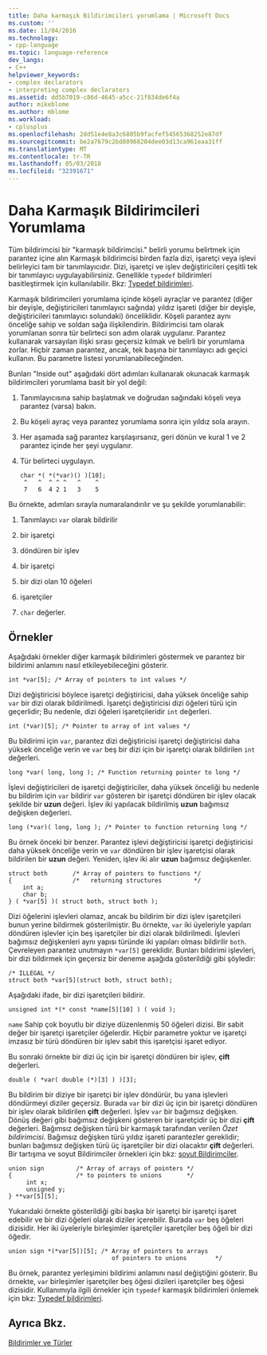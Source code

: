 ```yaml
---
title: Daha karmaşık Bildirimcileri yorumlama | Microsoft Docs
ms.custom: ''
ms.date: 11/04/2016
ms.technology:
- cpp-language
ms.topic: language-reference
dev_langs:
- C++
helpviewer_keywords:
- complex declarators
- interpreting complex declarators
ms.assetid: dd5b7019-c86d-4645-a5cc-21f834de6f4a
author: mikeblome
ms.author: mblome
ms.workload:
- cplusplus
ms.openlocfilehash: 2dd51e4e8a3c6805b9facfef54565368252e87df
ms.sourcegitcommit: be2a7679c2bd80968204dee03d13ca961eaa31ff
ms.translationtype: MT
ms.contentlocale: tr-TR
ms.lasthandoff: 05/03/2018
ms.locfileid: "32391671"
---
```

# <a name="interpreting-more-complex-declarators"></a>Daha Karmaşık Bildirimcileri Yorumlama
Tüm bildirimcisi bir "karmaşık bildirimcisi." belirli yorumu belirtmek için parantez içine alın Karmaşık bildirimcisi birden fazla dizi, işaretçi veya işlevi belirleyici tam bir tanımlayıcıdır. Dizi, işaretçi ve işlev değiştiricileri çeşitli tek bir tanımlayıcı uygulayabilirsiniz. Genellikle `typedef` bildirimleri basitleştirmek için kullanılabilir. Bkz: [Typedef bildirimleri](../c-language/typedef-declarations.md).  
  
 Karmaşık bildirimcileri yorumlama içinde köşeli ayraçlar ve parantez (diğer bir deyişle, değiştiricileri tanımlayıcı sağında) yıldız işareti (diğer bir deyişle, değiştiricileri tanımlayıcı solundaki) önceliklidir. Köşeli parantez aynı önceliğe sahip ve soldan sağa ilişkilendirin. Bildirimcisi tam olarak yorumlanan sonra tür belirteci son adım olarak uygulanır. Parantez kullanarak varsayılan ilişki sırası geçersiz kılmak ve belirli bir yorumlama zorlar. Hiçbir zaman parantez, ancak, tek başına bir tanımlayıcı adı geçici kullanın. Bu parametre listesi yorumlanabileceğinden.  
  
 Bunları "Inside out" aşağıdaki dört adımları kullanarak okunacak karmaşık bildirimcileri yorumlama basit bir yol değil:  
  
1.  Tanımlayıcısına sahip başlatmak ve doğrudan sağındaki köşeli veya parantez (varsa) bakın.  
  
2.  Bu köşeli ayraç veya parantez yorumlama sonra için yıldız sola arayın.  
  
3.  Her aşamada sağ parantez karşılaşırsanız, geri dönün ve kural 1 ve 2 parantez içinde her şeyi uygulanır.  
  
4.  Tür belirteci uygulayın.  
  
    ```  
    char *( *(*var)() )[10];  
     ^   ^  ^ ^ ^   ^    ^  
     7   6  4 2 1   3    5  
    ```  
  
Bu örnekte, adımları sırayla numaralandırılır ve şu şekilde yorumlanabilir:  
  
1.  Tanımlayıcı `var` olarak bildirilir  
  
2.  bir işaretçi  
  
3.  döndüren bir işlev  
  
4.  bir işaretçi  
  
5.  bir dizi olan 10 öğeleri  
  
6.  işaretçiler  
  
7.  `char` değerler.  
  
## <a name="examples"></a>Örnekler  
 Aşağıdaki örnekler diğer karmaşık bildirimleri göstermek ve parantez bir bildirimi anlamını nasıl etkileyebileceğini gösterir.  
  
```  
int *var[5]; /* Array of pointers to int values */  
```  
  
 Dizi değiştiricisi böylece işaretçi değiştiricisi, daha yüksek önceliğe sahip `var` bir dizi olarak bildirilmedi. İşaretçi değiştiricisi dizi öğeleri türü için geçerlidir; Bu nedenle, dizi öğeleri işaretçileridir `int` değerleri.  
  
```  
int (*var)[5]; /* Pointer to array of int values */  
```  
  
 Bu bildirimi için `var`, parantez dizi değiştiricisi işaretçi değiştiricisi daha yüksek önceliğe verin ve `var` beş bir dizi için bir işaretçi olarak bildirilen `int` değerleri.  
  
```  
long *var( long, long ); /* Function returning pointer to long */  
```  
  
 İşlevi değiştiricileri de işaretçi değiştiriciler, daha yüksek önceliği bu nedenle bu bildirim için `var` bildirir `var` gösteren bir işaretçi döndüren bir işlev olacak şekilde bir **uzun** değeri. İşlev iki yapılacak bildirilmiş **uzun** bağımsız değişken değerleri.  
  
```  
long (*var)( long, long ); /* Pointer to function returning long */  
```  
  
 Bu örnek önceki bir benzer. Parantez işlevi değiştiricisi işaretçi değiştiricisi daha yüksek önceliğe verin ve `var` döndüren bir işlev işaretçisi olarak bildirilen bir **uzun** değeri. Yeniden, işlev iki alır **uzun** bağımsız değişkenler.  
  
```  
struct both       /* Array of pointers to functions */  
{                 /*   returning structures         */  
    int a;  
    char b;  
} ( *var[5] )( struct both, struct both );  
```  
  
 Dizi öğelerini işlevleri olamaz, ancak bu bildirim bir dizi işlev işaretçileri bunun yerine bildirmek gösterilmiştir. Bu örnekte, `var` iki üyeleriyle yapıları döndüren işlevler için beş işaretçiler bir dizi olarak bildirilmedi. İşlevleri bağımsız değişkenleri aynı yapısı türünde iki yapıları olması bildirilir `both`. Çevreleyen parantez unutmayın `*var[5]` gereklidir. Bunları bildirimi işlevleri, bir dizi bildirmek için geçersiz bir deneme aşağıda gösterildiği gibi şöyledir:  
  
```  
/* ILLEGAL */  
struct both *var[5](struct both, struct both);  
```  
  
 Aşağıdaki ifade, bir dizi işaretçileri bildirir.  
  
```  
unsigned int *(* const *name[5][10] ) ( void );  
```  
  
 `name` Sahip çok boyutlu bir diziye düzenlenmiş 50 öğeleri dizisi. Bir sabit değer bir işaretçi işaretçiler öğelerdir. Hiçbir parametre yoktur ve işaretçi imzasız bir türü döndüren bir işlev sabit this işaretçisi işaret ediyor.  
  
 Bu sonraki örnekte bir dizi üç için bir işaretçi döndüren bir işlev, **çift** değerleri.  
  
```  
double ( *var( double (*)[3] ) )[3];  
```  
  
 Bu bildirim bir diziye bir işaretçi bir işlev döndürür, bu yana işlevleri döndürmeyi diziler geçersiz. Burada `var` bir dizi üç için bir işaretçi döndüren bir işlev olarak bildirilen **çift** değerleri. İşlev `var` bir bağımsız değişken. Dönüş değeri gibi bağımsız değişkeni gösteren bir işaretçidir üç bir dizi **çift** değerleri. Bağımsız değişken türü bir karmaşık tarafından verilen *Özet bildirimcisi*. Bağımsız değişken türü yıldız işareti parantezler gereklidir; bunları bağımsız değişken türü üç işaretçiler bir dizi olacaktır **çift** değerleri. Bir tartışma ve soyut Bildirimciler örnekleri için bkz: [soyut Bildirimciler](../c-language/c-abstract-declarators.md).  
  
```  
union sign         /* Array of arrays of pointers */  
{                  /* to pointers to unions       */  
     int x;  
     unsigned y;  
} **var[5][5];  
```  
  
 Yukarıdaki örnekte gösterildiği gibi başka bir işaretçi bir işaretçi işaret edebilir ve bir dizi öğeleri olarak diziler içerebilir. Burada `var` beş öğeleri dizisidir. Her iki üyeleriyle birleşimler işaretçiler işaretçiler beş öğeli bir dizi öğedir.  
  
```  
union sign *(*var[5])[5]; /* Array of pointers to arrays  
                             of pointers to unions        */  
```  
  
 Bu örnek, parantez yerleşimini bildirimi anlamını nasıl değiştiğini gösterir. Bu örnekte, `var` birleşimler işaretçiler beş öğesi dizileri işaretçiler beş öğesi dizisidir. Kullanımıyla ilgili örnekler için `typedef` karmaşık bildirimleri önlemek için bkz: [Typedef bildirimleri](../c-language/typedef-declarations.md).  
  
## <a name="see-also"></a>Ayrıca Bkz.  
 [Bildirimler ve Türler](../c-language/declarations-and-types.md)
